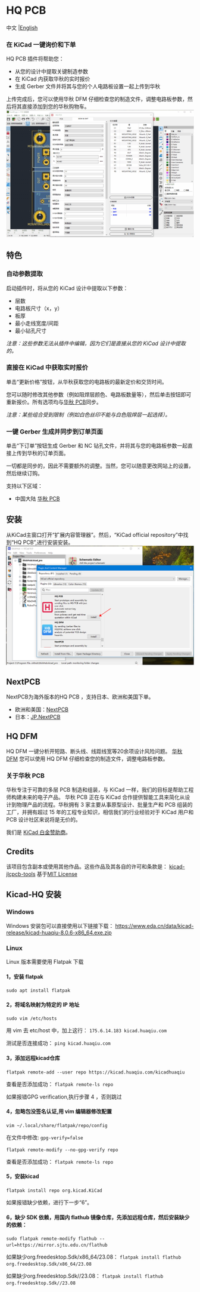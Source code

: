 # HQ PCB

<p>
    中文 |<a href="README.md">English<a/>
</p>

### 在 KiCad 一键询价和下单

HQ PCB 插件将帮助您：

- 从您的设计中提取关键制造参数
- 在 KiCad 内获取华秋的实时报价
- 生成 Gerber 文件并将其与您的个人电路板设置一起上传到华秋

上传完成后，您可以使用华秋 DFM 仔细检查您的制造文件，调整电路板参数，然后将其直接添加到您的华秋购物车。
![HQ PCB插件](https://github.com/Huaqiu-Electronics/kicad-hqpcb-plugin/blob/main/docs/hqpcb-screen.gif)

## 特色

### 自动参数提取

启动插件时，将从您的 KiCad 设计中提取以下参数：

- 层数
- 电路板尺寸（x，y）
- 板厚
- 最小走线宽度/间距
- 最小钻孔尺寸

_注意：这些参数无法从插件中编辑，因为它们是直接从您的 KiCad 设计中提取的。_

### 直接在 KiCad 中获取实时报价

单击“更新价格”按钮，从华秋获取您的电路板的最新定价和交货时间。

您可以随时修改其他参数（例如阻焊层颜色、电路板数量等），然后单击按钮即可重新报价。所有选项均与[华秋 PCB](https://www.hqpcb.com/)同步。

_注意：某些组合受到限制（例如白色丝印不能与白色阻焊层一起选择）。_

### 一键 Gerber 生成并同步到订单页面

单击“下订单”按钮生成 Gerber 和 NC 钻孔文件，并将其与您的电路板参数一起直接上传到华秋的订单页面。

一切都是同步的，因此不需要额外的调整。当然，您可以随意更改网站上的设置，然后继续订购。

支持以下区域：
- 中国大陆 [华秋 PCB](https://www.hqpcb.com/quote/)

## 安装

从KiCad主窗口打开“扩展内容管理器”。然后，“KiCad official repository”中找到“HQ PCB”,进行安装安装。
![图片](https://github.com/Huaqiu-Electronics/kicad-hqpcb-plugin/blob/main/kicad_amf_plugin/icon/image.png)


## NextPCB

NextPCB为海外版本的HQ PCB ，支持日本、欧洲和美国下单。
- 欧洲和美国：[NextPCB](https://www.nextpcb.com/pcb-quote)
- 日本：[JP.NextPCB](https://jp.nextpcb.com/pcb-quote#/pcb-quote/)

## HQ DFM

HQ DFM 一键分析开短路、断头线、线距线宽等20余项设计风险问题。
[华秋DFM](https://dfm.hqpcb.com/)
您可以使用 HQ DFM 仔细检查您的制造文件，调整电路板参数。


### 关于华秋 PCB

华秋专注于可靠的多层 PCB 制造和组装，与 KiCad 一样，我们的目标是帮助工程师构建未来的电子产品。 华秋 PCB 正在与 KiCad 合作提供智能工具来简化从设计到物理产品的流程。华秋拥有 3 家主要从事原型设计、批量生产和 PCB 组装的工厂，并拥有超过 15 年的工程专业知识，相信我们的行业经验对于 KiCad 用户和 PCB 设计社区来说将是无价的。

我们是 [KiCad 白金赞助商](https://www.nextpcb.com/blog/kicad-nextpcb-platinum-sponsorship)。

## Credits

该项目包含副本或使用其他作品。这些作品及其各自的许可和条款是：
[kicad-jlcpcb-tools](https://github.com/Bouni/kicad-jlcpcb-tools.git)  基于[MIT License](https://github.com/Bouni/kicad-jlcpcb-tools/blob/main/LICENSE)



## Kicad-HQ 安装

### Windows

Windows 安装包可以直接使用以下链接下载：
https://www.eda.cn/data/kicad-release/kicad-huaqiu-8.0.6-x86_64.exe.zip

### Linux
Linux 版本需要使用 Flatpak 下载

#### 1，安装 flatpak

`sudo apt install flatpak`

#### 2，将域名映射为特定的 IP 地址

`sudo vim /etc/hosts`

用 vim 去 etc/host 中，加上这行：
`175.6.14.183 kicad.huaqiu.com`

测试是否连接成功：
`ping kicad.huaqiu.com`

#### 3，添加远程kicad仓库

`flatpak remote-add --user repo https://kicad.huaqiu.com/kicadhuaqiu`

查看是否添加成功：
`flatpak remote-ls repo`

如果报错GPG verification,执行步骤 4 ，否则跳过

#### 4，忽略包没签名认证,用 vim 编辑器修改配置

`vim ~/.local/share/flatpak/repo/config`

在文件中修改: `gpg-verify=false`

`flatpak remote-modify --no-gpg-verify repo`

查看是否添加成功：
`flatpak remote-ls repo`

#### 5，安装kicad

`flatpak install repo org.kicad.KiCad`

如果报错缺少依赖，进行下一步“6”。

#### 6，缺少 SDK 依赖，用国内 flathub 镜像仓库，先添加远程仓库，然后安装缺少的依赖：

`sudo flatpak remote-modify flathub --url=https://mirror.sjtu.edu.cn/flathub`

如果缺少org.freedesktop.Sdk/x86_64/23.08：
`flatpak install flathub org.freedesktop.Sdk/x86_64/23.08`

如果缺少org.freedesktop.Sdk//23.08：
`flatpak install flathub org.freedesktop.Sdk//23.08`
